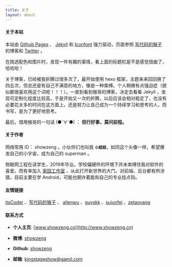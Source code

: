 ```yaml
---
title: 关于
layout: about
---
```


#### **关于本站**

本站由 [Github Pages](https://pages.github.com/) 、 [Jekyll](http://jekyll.com/) 和 [Iconfont](http://www.iconfont.cn/plus) 强力驱动，页面参照 [写代码的猴子](http://jaeger.itscoder.com/) 的博客和 [Twitter](https://twitter.com/showzeng) 。

在挑选配色和图片时，发现一件有趣的事情，看上面的标题栏是不是感觉扭曲了，哈哈哈！

关于博客，已经被我折腾过很多次了，最开始使用 hexo 框架，主题来来回回换了四五次，但总还是有自己不满意的地方，像是一种束缚。个人稍微有点强迫症（貌似都很喜欢用这个词呢！！！）。一直到看到猴哥的博客，决定去看看 Jekyll ，发现可定制化程度比较高，于是开始又一次的折腾，以后应该会相对稳定了，也没有必要花太多的时间在这方面上。还是努力让自己成为一个持续学习和思考的人，而书写，是为了更好地思考。

最后，借用猴哥的一句话 (●`∀´●) ： **但行好事，莫问前程。**

#### **关于作者**

网络常用 ID： showzeng 。小伙伴们也叫我 **`小超超`**，如同这个头像一样，希望爆发自己的小宇宙，成为自己的 superman 。

物联网工程在读学生，2019年毕业。学校偏硬件的环境下并未束缚住我对软件的喜爱。而有幸加入 [家园工作室](http://www.ncuhome.cn) ，从此打开新世界的大门。对前端、后台都有所涉猎，目前主要在学 Android，可能也期许着能和自己的专业挂点钩。

#### **友情链接**

[itsCoder](http://www.itscoder.com/) 、[写代码的猴子](http://jaeger.itscoder.com/) 、 [allenwu](http://allenwu.itscoder.com/) 、[guyskk](http://www.kkblog.me/) 、[sujunfei](http://blog.sujunfei.cn) 、[zetaoyang](https://zetaoyang.github.io)

#### **联系方式**

- **个人主页**: [www.showzeng.cn](http://www.showzeng.cn)

- **微博**: [showzeng](http://weibo.com/showzeng)

- **Github**: [showzeng](https://www.github.com/showzeng)

- **邮箱**: [kingstageshow@gamil.com](mailto:kingstageshow@gmail.com)

